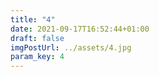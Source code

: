 ```yaml
---
title: "4"
date: 2021-09-17T16:52:44+01:00
draft: false
imgPostUrl: ../assets/4.jpg
param_key: 4
---
```

